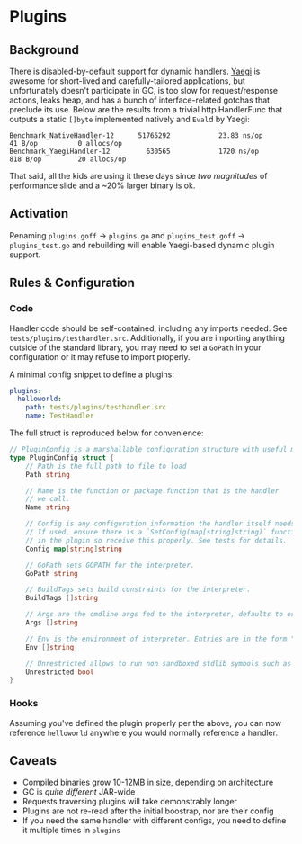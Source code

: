 # Plugins

## Background

There is disabled-by-default support for dynamic handlers. [Yaegi](https://github.com/traefik/yaegi) is awesome for short-lived and carefully-tailored applications, but unfortunately doesn't participate in GC, is too slow for request/response actions, leaks heap, and has a bunch of interface-related gotchas that preclude its use. Below are the results from a trivial http.HandlerFunc that outputs a static `[]byte` implemented natively and `Eval`d by Yaegi:

```
Benchmark_NativeHandler-12    	51765292	        23.83 ns/op	      41 B/op	       0 allocs/op
Benchmark_YaegiHandler-12     	  630565	        1720 ns/op	     818 B/op	      20 allocs/op
```

That said, all the kids are using it these days since *two magnitudes* of performance slide and a ~20% larger binary is ok. 

## Activation

Renaming `plugins.goff` -> `plugins.go` and `plugins_test.goff` -> `plugins_test.go` and rebuilding will enable Yaegi-based dynamic plugin support.

## Rules & Configuration

### Code 

Handler code should be self-contained, including any imports needed. See `tests/plugins/testhandler.src`. Additionally, if you are importing anything outside of the standard library, you may need to set a `GoPath` in your configuration or it may refuse to import properly.

A minimal config snippet to define a plugins:

```yaml
plugins:
  helloworld:
    path: tests/plugins/testhandler.src
    name: TestHandler
```

The full struct is reproduced below for convenience:

```go
// PluginConfig is a marshallable configuration structure with useful member functions.
type PluginConfig struct {
	// Path is the full path to file to load
	Path string

	// Name is the function or package.function that is the handler
	// we call.
	Name string

	// Config is any configuration information the handler itself needs.
	// If used, ensure there is a `SetConfig(map[string]string)` function
	// in the plugin so receive this properly. See tests for details.
	Config map[string]string

	// GoPath sets GOPATH for the interpreter.
	GoPath string

	// BuildTags sets build constraints for the interpreter.
	BuildTags []string

	// Args are the cmdline args fed to the interpreter, defaults to os.Args.
	Args []string

	// Env is the environment of interpreter. Entries are in the form "key=values".
	Env []string

	// Unrestricted allows to run non sandboxed stdlib symbols such as os/exec and environment
	Unrestricted bool
}
```

### Hooks

Assuming you've defined the plugin properly per the above, you can now reference `helloworld` anywhere you would normally reference a handler.

## Caveats

* Compiled binaries grow 10-12MB in size, depending on architecture
* GC is *quite different* JAR-wide
* Requests traversing plugins will take demonstrably longer
* Plugins are not re-read after the initial boostrap, nor are their config
* If you need the same handler with different configs, you need to define it multiple times in `plugins`